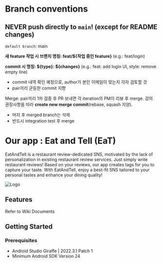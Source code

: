 # Branch conventions

## NEVER push directly to `main`! (except for README changes)

`default branch`: main

**새 feature 작업 시 브랜치 명칭: feat/${작업 중인 feature}** (e.g.: feat/login)

**commit 시 명칭: ${type}: ${changes}** (e.g.: feat: add login UI, style: remove empty line)
- commit 내역 확인 예정으로, author가 본인 이메일이 맞는지 각자 검토할 것
- pair끼리 균등한 commit 지향

Merge: pair끼리 1차 검증 후 PR 보내면 각 iteration의 PM이 리뷰 후 merge. 강의 권장사항을 따라 **create new merge commit**(rebase, squash 지양).
- 머지 후 merged branch는 삭제
- 반드시 integration test 후 merge


# Our app : Eat and Tell (EaT)

EatAndTell is a restaurant review-dedicated SNS, motivated by the lack of personalization in existing restaurant review services. Just simply write restaurant reviews! Based on your reviews, our app creates tags for you to capture your taste. 
With EatAndTell, enjoy a best-fit SNS tailored to your personal tastes and enhance your dining quality!

![Logo](https://github.com/snuhcs-course/swpp-2023-project-team-15/assets/106653382/d84fddd3-65a6-4ddb-99ab-f0d6f9452691)



## Features

Refer to Wiki Documents


## Getting Started

### Prerequisites

- Android Studio Giraffe | 2022.3.1 Patch 1
- Minimum Android SDK Version 24

